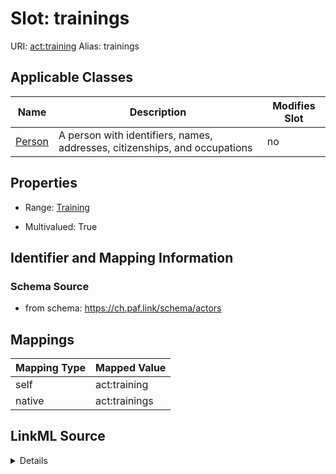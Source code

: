 

# Slot: trainings 



URI: [act:training](https://ch.paf.link/schema/actors/training)
Alias: trainings

<!-- no inheritance hierarchy -->





## Applicable Classes

| Name | Description | Modifies Slot |
| --- | --- | --- |
| [Person](Person.md) | A person with identifiers, names, addresses, citizenships, and occupations |  no  |






## Properties

* Range: [Training](Training.md)

* Multivalued: True




## Identifier and Mapping Information






### Schema Source


* from schema: https://ch.paf.link/schema/actors




## Mappings

| Mapping Type | Mapped Value |
| ---  | ---  |
| self | act:training |
| native | act:trainings |




## LinkML Source

<details>
```yaml
name: trainings
from_schema: https://ch.paf.link/schema/actors
rank: 1000
slot_uri: act:training
alias: trainings
owner: Person
domain_of:
- Person
range: Training
multivalued: true
inlined: true
inlined_as_list: true

```
</details>